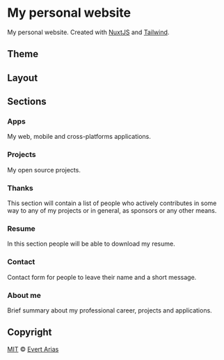 # My personal website
My personal website. Created with [NuxtJS](https://nuxtjs.org/) and [Tailwind](https://tailwindcss.com/).



## Theme



## Layout



## Sections

### Apps

My web, mobile and cross-platforms applications.

### Projects

My open source projects.

### Thanks

This section will contain a list of people who actively contributes in some way to any of my projects or in general, as sponsors or any other means.

### Resume

In this section people will be able to download my resume.

### Contact

Contact form for people to leave their name and a short message.

### About me

Brief summary about my professional career, projects and applications.



## Copyright

[MIT](../LICENSE.md) © [Evert Arias](https://evert-arias.github.io/)

